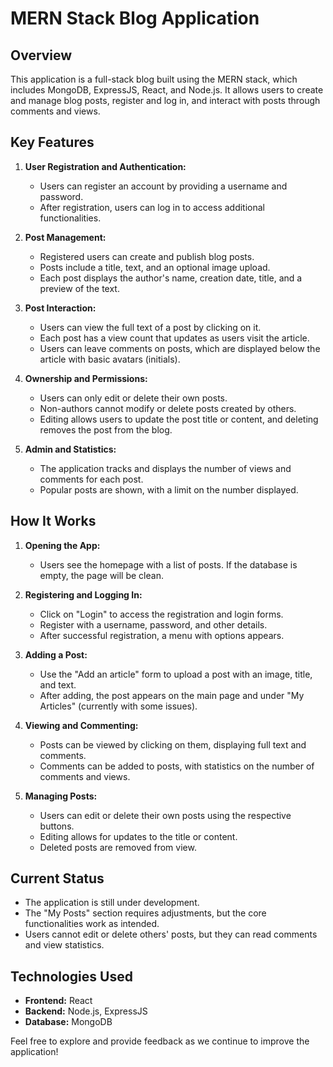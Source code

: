 # MERN Stack Blog Application

## Overview

This application is a full-stack blog built using the MERN stack, which includes MongoDB, ExpressJS, React, and Node.js. It allows users to create and manage blog posts, register and log in, and interact with posts through comments and views.

## Key Features

1. **User Registration and Authentication:**
   - Users can register an account by providing a username and password.
   - After registration, users can log in to access additional functionalities.

2. **Post Management:**
   - Registered users can create and publish blog posts.
   - Posts include a title, text, and an optional image upload.
   - Each post displays the author's name, creation date, title, and a preview of the text.

3. **Post Interaction:**
   - Users can view the full text of a post by clicking on it.
   - Each post has a view count that updates as users visit the article.
   - Users can leave comments on posts, which are displayed below the article with basic avatars (initials).

4. **Ownership and Permissions:**
   - Users can only edit or delete their own posts.
   - Non-authors cannot modify or delete posts created by others.
   - Editing allows users to update the post title or content, and deleting removes the post from the blog.

5. **Admin and Statistics:**
   - The application tracks and displays the number of views and comments for each post.
   - Popular posts are shown, with a limit on the number displayed.

## How It Works

1. **Opening the App:**
   - Users see the homepage with a list of posts. If the database is empty, the page will be clean.

2. **Registering and Logging In:**
   - Click on "Login" to access the registration and login forms.
   - Register with a username, password, and other details.
   - After successful registration, a menu with options appears.

3. **Adding a Post:**
   - Use the "Add an article" form to upload a post with an image, title, and text.
   - After adding, the post appears on the main page and under "My Articles" (currently with some issues).

4. **Viewing and Commenting:**
   - Posts can be viewed by clicking on them, displaying full text and comments.
   - Comments can be added to posts, with statistics on the number of comments and views.

5. **Managing Posts:**
   - Users can edit or delete their own posts using the respective buttons.
   - Editing allows for updates to the title or content.
   - Deleted posts are removed from view.

## Current Status

- The application is still under development.
- The "My Posts" section requires adjustments, but the core functionalities work as intended.
- Users cannot edit or delete others' posts, but they can read comments and view statistics.

## Technologies Used

- **Frontend:** React
- **Backend:** Node.js, ExpressJS
- **Database:** MongoDB

Feel free to explore and provide feedback as we continue to improve the application!
